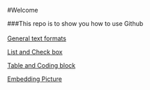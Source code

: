 #Welcome

###This repo is to show you how to use Github
<br/><br/>
[General text formats](https://github.com/pwcasdf/how-to-use-git/blob/master/documents/embedding_picture.md)

[List and Check box](https://github.com/pwcasdf/how-to-use-git/blob/master/documents/list_checkbox.md)

[Table and Coding block](https://github.com/pwcasdf/how-to-use-git/blob/master/documents/table_coding.md)

[Embedding Picture](https://raw.githubusercontent.com/pwcasdf/how-to-use-git/master/documents/embedding_picture.md)
